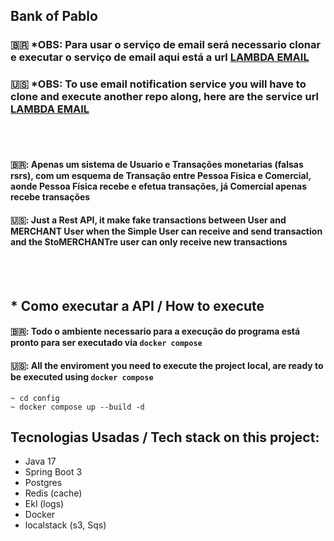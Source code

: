 ## Bank of Pablo

### 🇧🇷 *OBS: Para usar o serviço de email será necessario clonar e executar o serviço de email aqui está a url [LAMBDA EMAIL](https://github.com/peiblow/lambda_email_service)

### 🇺🇸 *OBS: To use email notification service you will have to clone and execute another repo along, here are the service url [LAMBDA EMAIL](https://github.com/peiblow/lambda_email_service)

<br/>
<br/>

#### 🇧🇷: Apenas um sistema de Usuario e Transações monetarias (falsas rsrs), com um esquema de Transação entre Pessoa Fisica e Comercial, aonde Pessoa Física recebe e efetua transações, já Comercial apenas recebe transações

#### 🇺🇸: Just a Rest API, it make fake transactions between User and MERCHANT User when the Simple User can receive and send transaction and the StoMERCHANTre user can only receive new transactions

<br/>
<br/>

## * Como executar a API / How to execute

#### 🇧🇷: Todo o ambiente necessario para a execução do programa está pronto para ser executado via `docker compose`

#### 🇺🇸: All the enviroment you need to execute the project local, are ready to be executed using `docker compose`

```
~ cd config
~ docker compose up --build -d
```

## Tecnologias Usadas / Tech stack on this project:

* Java 17
* Spring Boot 3
* Postgres
* Redis (cache)
* Ekl (logs)
* Docker
* localstack (s3, Sqs)